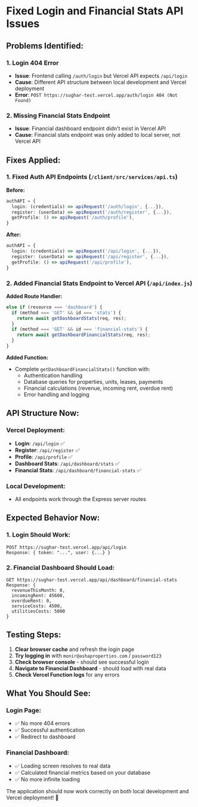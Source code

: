 # Fixed Login and Financial Stats API Issues

## Problems Identified:

### 1. **Login 404 Error**
- **Issue**: Frontend calling `/auth/login` but Vercel API expects `/api/login`
- **Cause**: Different API structure between local development and Vercel deployment
- **Error**: `POST https://sughar-test.vercel.app/auth/login 404 (Not Found)`

### 2. **Missing Financial Stats Endpoint**  
- **Issue**: Financial dashboard endpoint didn't exist in Vercel API
- **Cause**: Financial stats endpoint was only added to local server, not Vercel API

## Fixes Applied:

### 1. Fixed Auth API Endpoints (`/client/src/services/api.ts`)

**Before:**
```typescript
authAPI = {
  login: (credentials) => apiRequest('/auth/login', {...}),
  register: (userData) => apiRequest('/auth/register', {...}),
  getProfile: () => apiRequest('/auth/profile'),
}
```

**After:**
```typescript  
authAPI = {
  login: (credentials) => apiRequest('/api/login', {...}),
  register: (userData) => apiRequest('/api/register', {...}),
  getProfile: () => apiRequest('/api/profile'),
}
```

### 2. Added Financial Stats Endpoint to Vercel API (`/api/index.js`)

**Added Route Handler:**
```javascript
else if (resource === 'dashboard') {
  if (method === 'GET' && id === 'stats') {
    return await getDashboardStats(req, res);
  }
  if (method === 'GET' && id === 'financial-stats') {
    return await getDashboardFinancialStats(req, res);
  }
}
```

**Added Function:**
- Complete `getDashboardFinancialStats()` function with:
  - Authentication handling
  - Database queries for properties, units, leases, payments
  - Financial calculations (revenue, incoming rent, overdue rent)
  - Error handling and logging

## API Structure Now:

### Vercel Deployment:
- **Login**: `/api/login` ✅  
- **Register**: `/api/register` ✅
- **Profile**: `/api/profile` ✅
- **Dashboard Stats**: `/api/dashboard/stats` ✅
- **Financial Stats**: `/api/dashboard/financial-stats` ✅

### Local Development:
- All endpoints work through the Express server routes

## Expected Behavior Now:

### 1. **Login Should Work**:
```
POST https://sughar-test.vercel.app/api/login
Response: { token: "...", user: {...} }
```

### 2. **Financial Dashboard Should Load**:
```
GET https://sughar-test.vercel.app/api/dashboard/financial-stats  
Response: {
  revenueThisMonth: 0,
  incomingRent: 45600,
  overdueRent: 0,
  serviceCosts: 4500,
  utilitiesCosts: 5000
}
```

## Testing Steps:

1. **Clear browser cache** and refresh the login page
2. **Try logging in** with `monir@ashaproperties.com` / `password123`
3. **Check browser console** - should see successful login
4. **Navigate to Financial Dashboard** - should load with real data
5. **Check Vercel Function logs** for any errors

## What You Should See:

### Login Page:
- ✅ No more 404 errors
- ✅ Successful authentication
- ✅ Redirect to dashboard

### Financial Dashboard:  
- ✅ Loading screen resolves to real data
- ✅ Calculated financial metrics based on your database
- ✅ No more infinite loading

The application should now work correctly on both local development and Vercel deployment! 🎉